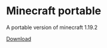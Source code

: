 # Minecraft portable

A portable version of minecraft 1.19.2

[Download](https://github.com/chtibizoux/minecraft-portable/releases/download/v1.0.0/MinecraftLauncher.exe)
